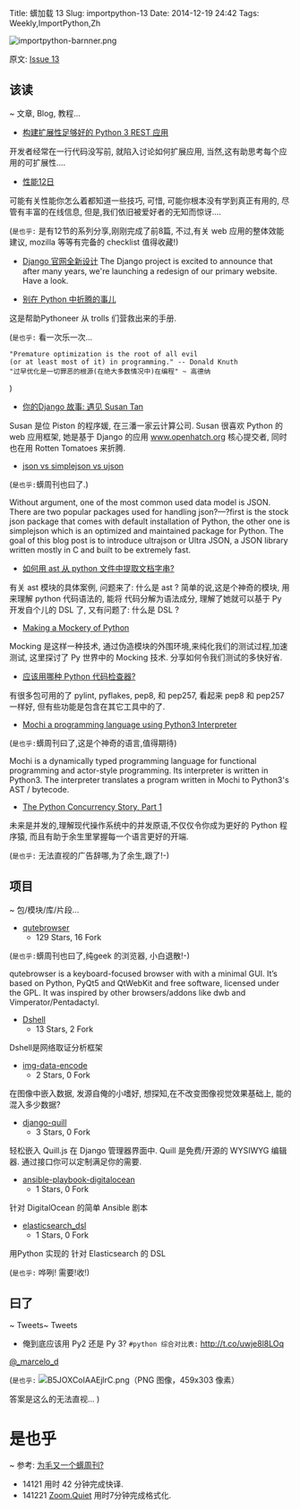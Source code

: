 Title: 蠎加载 13
Slug: importpython-13
Date: 2014-12-19 24:42
Tags: Weekly,ImportPython,Zh 

![importpython-barnner.png](http://zoomq.qiniudn.com/ZQCollection/snap/importpython-barnner.png?imageView2/2/h/80)


原文: [Issue 13](http://importpython.com/newsletter/draft/13/)


## 该读
~ 文章, Blog, 教程...


- [构建扩展性足够好的 Python 3 REST 应用](http://importpython.com/click/track/09bc9e4d2ce0e61cf07d0dcf2d9a5fb606d0512f?source=www.giantflyingsaucer.com)

开发者经常在一行代码没写前, 就陷入讨论如何扩展应用,
当然,这有助思考每个应用的可扩展性....

- [性能12日](http://importpython.com/click/track/1fcd20104c53bcf03b5b886634608eaa2e3c0f5d?source=www.revsys.com)

可能有关性能你怎么着都知道一些技巧,
可惜, 可能你根本没有学到真正有用的,
尽管有丰富的在线信息,
但是,我们依旧被爱好者的无知而惊讶....

(`是也乎:`
是有12节的系列分享,刚刚完成了前8篇,
不过,有关 web 应用的整体效能建议,
mozilla 等等有完备的 checklist 值得收藏!)

- [Django 官网全新设计](http://importpython.com/click/track/4390bbe29543d39609809400af224c6190a869e7?source=www.djangoproject.com)
The Django project is excited to announce that after many years, we're launching a redesign of our primary website. Have a look.

- [别在 Python 中折腾的事儿](http://importpython.com/click/track/181cebdb4d179e84b805005ee5fa3ae232382352?source=www.airpair.com)

这是帮助Pythoneer 从 trolls 们营救出来的手册.

(`是也乎:`
看一次乐一次...

    "Premature optimization is the root of all evil 
    (or at least most of it) in programming." -- Donald Knuth
    "过早优化是一切罪恶的根源(在绝大多数情况中)在编程" ~ 高德纳
)

- [你的Django 故事: 遇见 Susan Tan](http://importpython.com/click/track/a228b436aa7b25ca8f3fff4064edf309be57c060?source=blog.djangogirls.org)

Susan 是位 Piston 的程序媛,
在三潘一家云计算公司.
Susan 很喜欢 Python 的 web 应用框架,
她是基于 Django 的应用 www.openhatch.org 核心提交者,
同时也在用 Rotten Tomatoes 来折腾.

- [json vs simplejson vs ujson](http://importpython.com/click/track/3871148d6d23f1ad9b0b9482af1bff2d740154b7?source=medium.com)

(`是也乎:`蠎周刊也曰了.)

Without argument, one of the most common used data model is JSON. There are two popular packages used for handling json?—?first is the stock json package that comes with default installation of Python, the other one is simplejson which is an optimized and maintained package for Python. The goal of this blog post is to introduce ultrajson or Ultra JSON, a JSON library written mostly in C and built to be extremely fast.

- [如何用 ast 从 python 文件中提取文档字串?](http://importpython.com/click/track/1c7c390b1f46d39276aa99e77da2598fd3038ae9?source=gabrielelanaro.github.io)

有关 ast 模块的具体案例,
问题来了: 什么是 ast ?
简单的说,这是个神奇的模块,
用来理解 python 代码语法的,
能将 代码分解为语法成分,
理解了她就可以基于 Py 开发自个儿的 DSL 了,
又有问题了: 什么是 DSL ?


- [Making a Mockery of Python](http://importpython.com/click/track/b2bba807ac155be3c91104121dbd30a89bca6a92?source=engineroom.trackmaven.com)


Mocking 是这样一种技术,
通过伪造模块的外围环境,来纯化我们的测试过程,加速测试,
这里探讨了 Py 世界中的 Mocking 技术.
分享如何令我们测试的多快好省.

- [应该用哪种 Python 代码检查器?](http://importpython.com/click/track/74491167a316bcf2bd6a22cf9766cd83cb308624?source=www.reddit.com)

有很多包可用的了 pylint, pyflakes, pep8, 和 pep257,
看起来 pep8 和 pep257 一样好,
但有些功能是包含在其它工具中的了.

- [Mochi a programming language using Python3 Interpreter](http://importpython.com/click/track/94ade11fe6521ef9549a9a40932be4fe6094c770?source=github.com)

(`是也乎:`蠎周刊曰了,这是个神奇的语言,值得期待)

Mochi is a dynamically typed programming language for functional programming and actor-style programming. Its interpreter is written in Python3. The interpreter translates a program written in Mochi to Python3's AST / bytecode.

- [The Python Concurrency Story, Part 1](http://importpython.com/click/track/97b5660ac9f5b6f5f27ea89eddfa8701a04951a0?source=migrateup.com)

未来是并发的,理解现代操作系统中的并发原语,不仅仅令你成为更好的 Python 程序猿,
而且有助于余生里掌握每一个语言更好的开端.

(`是也乎:`
无法直视的广告辞哪,为了余生,跟了!-)

## 项目
~ 包/模块/库/片段...


- [qutebrowser](http://importpython.com/click/track/f72fd9156811eef16bbe9e4bd28e7f30ae440573?source=github.com)
    - 129 Stars, 16 Fork


(`是也乎:`蠎周刊也曰了,纯geek 的浏览器, 小白退散!-)

qutebrowser is a keyboard-focused browser with with a minimal GUI. It’s based on Python, PyQt5 and QtWebKit and free software, licensed under the GPL. It was inspired by other browsers/addons like dwb and Vimperator/Pentadactyl.

- [Dshell](http://importpython.com/click/track/1afb1846ffbd711807f26ff6a4781f707c63c639?source=github.com)
    - 13 Stars, 2 Fork

Dshell是网络取证分析框架

- [img-data-encode](http://importpython.com/click/track/693a6a2c2ab5be9a6c3482387f3478ebd0f56bbe?source=github.com)
    - 2 Stars, 0 Fork

在图像中嵌入数据,
发源自俺的小嗜好, 想探知,在不改变图像视觉效果基础上,
能的混入多少数据?

- [django-quill](http://importpython.com/click/track/dc6baf85e16f35bd6e05cd3a619d2eda3363acef?source=github.com) 
    - 3 Stars, 0 Fork

轻松嵌入  Quill.js 在 Django 管理器界面中.
Quill 是免费/开源的 WYSIWYG 编辑器.
通过接口你可以定制满足你的需要.


- [ansible-playbook-digitalocean](http://importpython.com/click/track/af9d4e0414a09bf07251e8b507f506293574e6f5?source=github.com)
    - 1 Stars, 0 Fork

针对 DigitalOcean 的简单 Ansible 剧本


- [elasticsearch_dsl](http://importpython.com/click/track/d992d78b7ecbb95bb7244b2b29160ace45ea4fa3?source=github.com)
    - 1 Stars, 0 Fork

用Python 实现的 针对 Elasticsearch 的 DSL

(`是也乎:`
哗咧! 需要!收!)

## 曰了
~ Tweets~ Tweets


- 俺到底应该用 Py2 还是 Py 3? `#python 综合对比表:` http://t.co/uwje8l8LOq

[@_marcelo_d](https://twitter.com/_marcelo_d/status/545723728869728256)

(`是也乎:`
![B5JOXCoIAAEjlrC.png（PNG 图像，459x303 像素）](https://pbs.twimg.com/media/B5JOXCoIAAEjlrC.png)

答案是这么的无法直视...
)

# 是也乎
~ 参考: [为毛又一个蠎周刊?](importpython-why)

- 14121 用时 42 分钟完成快译.
- 141221 [Zoom.Quiet](http://zoomquiet.io) 用时7分钟完成格式化.
